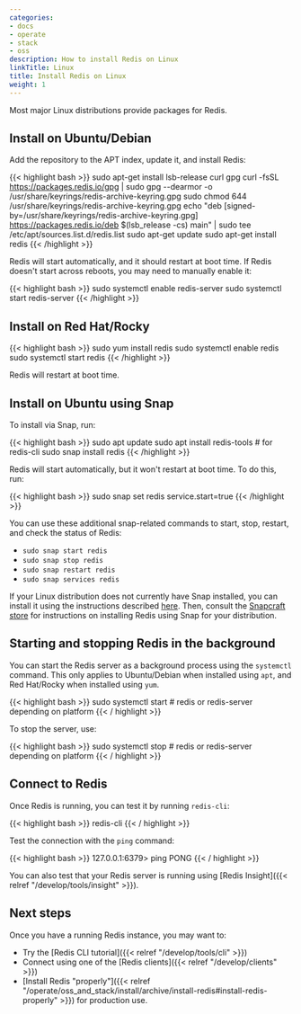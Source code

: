 ```yaml
---
categories:
- docs
- operate
- stack
- oss
description: How to install Redis on Linux
linkTitle: Linux
title: Install Redis on Linux
weight: 1
---
```


Most major Linux distributions provide packages for Redis.

## Install on Ubuntu/Debian

Add the repository to the APT index, update it, and install Redis:

{{< highlight bash  >}}
sudo apt-get install lsb-release curl gpg
curl -fsSL https://packages.redis.io/gpg | sudo gpg --dearmor -o /usr/share/keyrings/redis-archive-keyring.gpg
sudo chmod 644 /usr/share/keyrings/redis-archive-keyring.gpg
echo "deb [signed-by=/usr/share/keyrings/redis-archive-keyring.gpg] https://packages.redis.io/deb $(lsb_release -cs) main" | sudo tee /etc/apt/sources.list.d/redis.list
sudo apt-get update
sudo apt-get install redis
{{< /highlight  >}}

Redis will start automatically, and it should restart at boot time. If Redis doesn't start across reboots, you may need to manually enable it:

{{< highlight bash >}}
sudo systemctl enable redis-server
sudo systemctl start redis-server
{{< /highlight >}}

## Install on Red Hat/Rocky

{{< highlight bash  >}}
sudo yum install redis
sudo systemctl enable redis
sudo systemctl start redis
{{< /highlight  >}}

Redis will restart at boot time.

## Install on Ubuntu using Snap

To install via Snap, run:

{{< highlight bash  >}}
sudo apt update
sudo apt install redis-tools # for redis-cli
sudo snap install redis
{{< /highlight  >}}

Redis will start automatically, but it won't restart at boot time. To do this, run:

{{< highlight bash >}}
sudo snap set redis service.start=true
{{< /highlight  >}}

You can use these additional snap-related commands to start, stop, restart, and check the status of Redis:

* `sudo snap start redis`
* `sudo snap stop redis`
* `sudo snap restart redis`
* `sudo snap services redis`

If your Linux distribution does not currently have Snap installed, you can install it using the instructions described  [here](https://snapcraft.io/docs/installing-snapd). Then, consult the [Snapcraft store](https://snapcraft.io/redis) for instructions on installing Redis using Snap for your distribution.

## Starting and stopping Redis in the background

You can start the Redis server as a background process using the `systemctl` command. This only applies to Ubuntu/Debian when installed using `apt`, and Red Hat/Rocky when installed using `yum`.

{{< highlight bash  >}}
sudo systemctl start <redis-service-name> # redis or redis-server depending on platform
{{< / highlight  >}}

To stop the server, use:

{{< highlight bash  >}}
sudo systemctl stop <redis-service-name> # redis or redis-server depending on platform
{{< / highlight  >}}

## Connect to Redis

Once Redis is running, you can test it by running `redis-cli`:

{{< highlight bash  >}}
redis-cli
{{< / highlight >}}

Test the connection with the `ping` command:

{{< highlight bash  >}}
127.0.0.1:6379> ping
PONG
{{< / highlight >}}

You can also test that your Redis server is running using
[Redis Insight]({{< relref "/develop/tools/insight" >}}).

## Next steps

Once you have a running Redis instance, you may want to:

* Try the [Redis CLI tutorial]({{< relref "/develop/tools/cli" >}})
* Connect using one of the [Redis clients]({{< relref "/develop/clients" >}})
* [Install Redis "properly"]({{< relref "/operate/oss_and_stack/install/archive/install-redis#install-redis-properly" >}})
  for production use.
  
